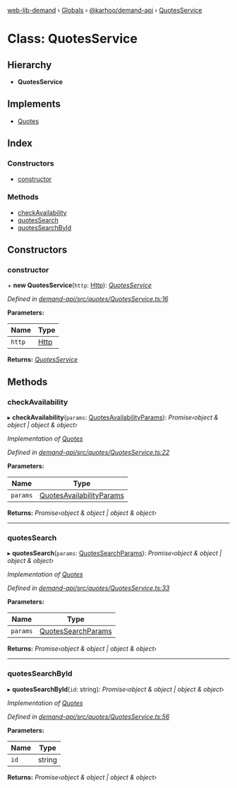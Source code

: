 [web-lib-demand](../README.md) › [Globals](../globals.md) › [@karhoo/demand-api](../modules/_karhoo_demand_api.md) › [QuotesService](_karhoo_demand_api.quotesservice.md)

# Class: QuotesService

## Hierarchy

* **QuotesService**

## Implements

* [Quotes](../interfaces/_karhoo_demand_api.quotes.md)

## Index

### Constructors

* [constructor](_karhoo_demand_api.quotesservice.md#constructor)

### Methods

* [checkAvailability](_karhoo_demand_api.quotesservice.md#checkavailability)
* [quotesSearch](_karhoo_demand_api.quotesservice.md#quotessearch)
* [quotesSearchById](_karhoo_demand_api.quotesservice.md#quotessearchbyid)

## Constructors

###  constructor

\+ **new QuotesService**(`http`: [Http](../interfaces/_karhoo_demand_api.http.md)): *[QuotesService](_karhoo_demand_api.quotesservice.md)*

*Defined in [demand-api/src/quotes/QuotesService.ts:16](https://github.com/karhoo/web-lib-demand/blob/e2b078c/packages/demand-api/src/quotes/QuotesService.ts#L16)*

**Parameters:**

Name | Type |
------ | ------ |
`http` | [Http](../interfaces/_karhoo_demand_api.http.md) |

**Returns:** *[QuotesService](_karhoo_demand_api.quotesservice.md)*

## Methods

###  checkAvailability

▸ **checkAvailability**(`params`: [QuotesAvailabilityParams](../modules/_karhoo_demand_api.md#quotesavailabilityparams)): *Promise‹object & object | object & object›*

*Implementation of [Quotes](../interfaces/_karhoo_demand_api.quotes.md)*

*Defined in [demand-api/src/quotes/QuotesService.ts:22](https://github.com/karhoo/web-lib-demand/blob/e2b078c/packages/demand-api/src/quotes/QuotesService.ts#L22)*

**Parameters:**

Name | Type |
------ | ------ |
`params` | [QuotesAvailabilityParams](../modules/_karhoo_demand_api.md#quotesavailabilityparams) |

**Returns:** *Promise‹object & object | object & object›*

___

###  quotesSearch

▸ **quotesSearch**(`params`: [QuotesSearchParams](../modules/_karhoo_demand_api.md#quotessearchparams)): *Promise‹object & object | object & object›*

*Implementation of [Quotes](../interfaces/_karhoo_demand_api.quotes.md)*

*Defined in [demand-api/src/quotes/QuotesService.ts:33](https://github.com/karhoo/web-lib-demand/blob/e2b078c/packages/demand-api/src/quotes/QuotesService.ts#L33)*

**Parameters:**

Name | Type |
------ | ------ |
`params` | [QuotesSearchParams](../modules/_karhoo_demand_api.md#quotessearchparams) |

**Returns:** *Promise‹object & object | object & object›*

___

###  quotesSearchById

▸ **quotesSearchById**(`id`: string): *Promise‹object & object | object & object›*

*Implementation of [Quotes](../interfaces/_karhoo_demand_api.quotes.md)*

*Defined in [demand-api/src/quotes/QuotesService.ts:56](https://github.com/karhoo/web-lib-demand/blob/e2b078c/packages/demand-api/src/quotes/QuotesService.ts#L56)*

**Parameters:**

Name | Type |
------ | ------ |
`id` | string |

**Returns:** *Promise‹object & object | object & object›*
